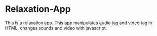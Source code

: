 # Relaxation-App

This is a relaxation app. This app manipulates audio tag and video tag in HTML, changes sounds and video with javascript.
